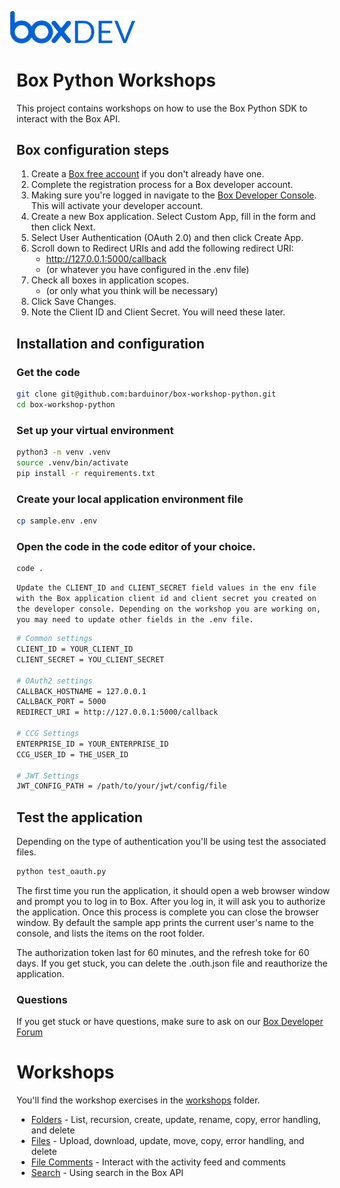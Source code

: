 <img src="images/box-dev-logo.png" 
alt= “box-dev-logo” 
style="margin-left:-10px;"
width=40%;>


# Box Python Workshops
This project contains workshops on how to use the Box Python SDK to interact with the Box API.


## Box configuration steps

1. Create a [Box free account](https://www.box.com/pricing/individual) if you don't already have one.
2. Complete the registration process for a Box developer account.
3. Making sure you're logged in navigate to the [Box Developer Console](https://app.box.com/developers/console). This will activate your developer account.
4. Create a new Box application. Select Custom App, fill in the form and then click Next.
5. Select User Authentication (OAuth 2.0) and then click Create App.
6. Scroll down to Redirect URIs and add the following redirect URI:
    - http://127.0.0.1:5000/callback
    - (or whatever you have configured in the .env file)
7. Check all boxes in application scopes.
    - (or only what you think will be necessary)
8. Click Save Changes.
9. Note the Client ID and Client Secret. You will need these later.

## Installation and configuration

### Get the code
```bash
git clone git@github.com:barduinor/box-workshop-python.git
cd box-workshop-python
```

### Set up your virtual environment
```bash
python3 -m venv .venv
source .venv/bin/activate
pip install -r requirements.txt
```

### Create your local application environment file
```bash
cp sample.env .env
```

### Open the code in the code editor of your choice.
```
code .
```

`Update the CLIENT_ID and CLIENT_SECRET field values in the env file with the Box application client id and client secret you created on the developer console.
Depending on the workshop you are working on, you may need to update other fields in the .env file.`
```bash
# Common settings
CLIENT_ID = YOUR_CLIENT_ID
CLIENT_SECRET = YOU_CLIENT_SECRET

# OAuth2 settings
CALLBACK_HOSTNAME = 127.0.0.1
CALLBACK_PORT = 5000
REDIRECT_URI = http://127.0.0.1:5000/callback

# CCG Settings
ENTERPRISE_ID = YOUR_ENTERPRISE_ID
CCG_USER_ID = THE_USER_ID

# JWT Settings
JWT_CONFIG_PATH = /path/to/your/jwt/config/file
```

## Test the application 
Depending on the type of authentication you'll be using test the associated files.

```bash
python test_oauth.py
```

The first time you run the application, it should open a web browser window and prompt you to log in to Box. 
After you log in, it will ask you to authorize the application.
Once this process is complete you can close the browser window.
By default the sample app prints the current user's name to the console, and lists the items on the root folder.

The authorization token last for 60 minutes, and the refresh toke for 60 days.
If you get stuck, you can delete the .outh.json file and reauthorize the application.

### Questions
If you get stuck or have questions, make sure to ask on our [Box Developer Forum](https://forum.box.com/c/box-platform/box-workshops/50)

# Workshops
You'll find the workshop exercises in the [workshops](workshops) folder.
* [Folders](workshops/folders/folders.md) - List, recursion, create, update, rename, copy, error handling, and delete
* [Files](workshops/files/files.md) - Upload, download, update, move, copy, error handling, and delete
* [File Comments](workshops/comments/comments.md) - Interact with the activity feed and comments
* [Search](workshops/search/search.md) - Using search in the Box API
